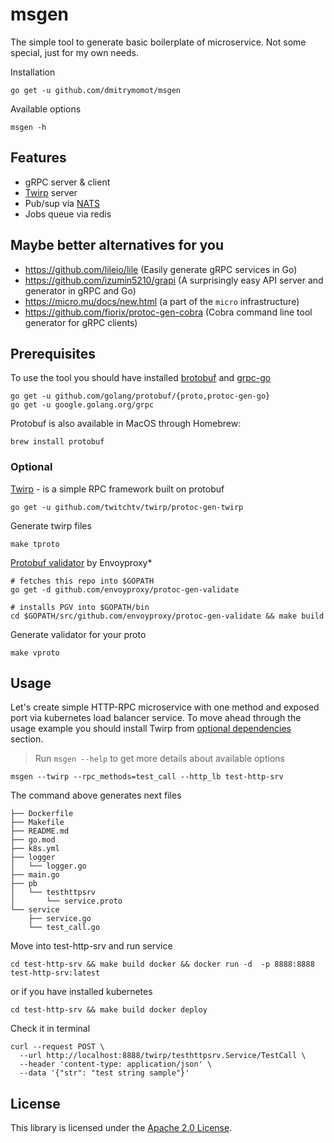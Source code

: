 # msgen

The simple tool to generate basic boilerplate of microservice. Not some special, just for my own needs.

Installation
```
go get -u github.com/dmitrymomot/msgen
```

Available options
```
msgen -h
```

## Features

* gRPC server & client
* [Twirp](https://github.com/twitchtv/twirp) server
* Pub/sup via [NATS](https://nats.io)
* Jobs queue via redis

## Maybe better alternatives for you

* https://github.com/lileio/lile (Easily generate gRPC services in Go)
* https://github.com/izumin5210/grapi (A surprisingly easy API server and generator in gRPC and Go)
* https://micro.mu/docs/new.html (a part of the `micro` infrastructure)
* https://github.com/fiorix/protoc-gen-cobra (Cobra command line tool generator for gRPC clients)

## Prerequisites

To use the tool you should have installed [brotobuf](https://developers.google.com/protocol-buffers/docs/gotutorial) and [grpc-go](https://github.com/grpc/grpc-go)

```
go get -u github.com/golang/protobuf/{proto,protoc-gen-go}
go get -u google.golang.org/grpc
```
Protobuf is also available in MacOS through Homebrew:
```
brew install protobuf
```

### Optional

[Twirp](https://twitchtv.github.io/twirp/docs/install.html) - is a simple RPC framework built on protobuf
```
go get -u github.com/twitchtv/twirp/protoc-gen-twirp
```
Generate twirp files
```
make tproto
```

[Protobuf validator](https://github.com/envoyproxy/protoc-gen-validate) by Envoyproxy*
```
# fetches this repo into $GOPATH
go get -d github.com/envoyproxy/protoc-gen-validate

# installs PGV into $GOPATH/bin
cd $GOPATH/src/github.com/envoyproxy/protoc-gen-validate && make build
```
Generate validator for your proto
```
make vproto
```

## Usage

Let's create simple HTTP-RPC microservice with one method and exposed port via kubernetes load balancer service.
To move ahead through the usage example you should install Twirp from [optional dependencies](#optional) section.
> Run `msgen --help` to get more details about available options
```
msgen --twirp --rpc_methods=test_call --http_lb test-http-srv
```
The command above generates next files
```
├── Dockerfile
├── Makefile
├── README.md
├── go.mod
├── k8s.yml
├── logger
│   └── logger.go
├── main.go
├── pb
│   └── testhttpsrv
│       └── service.proto
└── service
    ├── service.go
    └── test_call.go
```
Move into test-http-srv and run service
```
cd test-http-srv && make build docker && docker run -d  -p 8888:8888 test-http-srv:latest
```
or if you have installed kubernetes
```
cd test-http-srv && make build docker deploy
```
Check it in terminal
```
curl --request POST \
  --url http://localhost:8888/twirp/testhttpsrv.Service/TestCall \
  --header 'content-type: application/json' \
  --data '{"str": "test string sample"}'
```

## License

This library is licensed under the [Apache 2.0 License](https://github.com/dmitrymomot/msgen/blob/master/LICENSE).